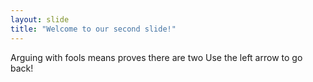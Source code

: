 ```yaml
---
layout: slide
title: "Welcome to our second slide!"
---
```

Arguing with fools means proves there are two
Use the left arrow to go back!
